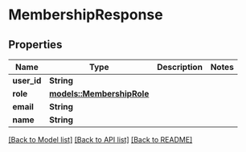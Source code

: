 # MembershipResponse

## Properties

Name | Type | Description | Notes
------------ | ------------- | ------------- | -------------
**user_id** | **String** |  | 
**role** | [**models::MembershipRole**](MembershipRole.md) |  | 
**email** | **String** |  | 
**name** | **String** |  | 

[[Back to Model list]](../README.md#documentation-for-models) [[Back to API list]](../README.md#documentation-for-api-endpoints) [[Back to README]](../README.md)


